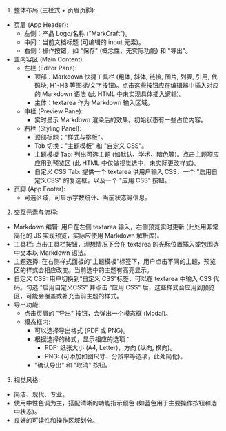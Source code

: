
1. 整体布局 (三栏式 + 页眉页脚):
  - 页眉 (App Header):
    - 左侧：产品 Logo/名称 ("MarkCraft")。
    - 中间：当前文档标题 (可编辑的 input 元素)。
    - 右侧：操作按钮，如 "保存" (概念性，无实际功能) 和 "导出"。
  - 主内容区 (Main Content):
    - 左栏 (Editor Pane):
      - 顶部：Markdown 快捷工具栏 (粗体, 斜体, 链接, 图片, 列表, 引用, 代码块, H1-H3 等图标/文字按钮)。点击这些按钮应在编辑器中插入对应的 Markdown 语法 (此 HTML 中未实现具体插入逻辑)。
      - 主体：textarea 作为 Markdown 输入区域。
    - 中栏 (Preview Pane):
      - 实时显示 Markdown 渲染后的效果。初始状态有一些占位内容。
    - 右栏 (Styling Panel):
      - 顶部标题："样式与排版"。
      - Tab 切换："主题模板" 和 "自定义 CSS"。
      - 主题模板 Tab: 列出可选主题 (如默认、学术、暗色等)。点击主题项应应用到预览区 (此 HTML 中仅做视觉选中，未实际更改样式)。
      - 自定义 CSS Tab: 提供一个 textarea 供用户输入 CSS，一个 "启用自定义CSS" 的复选框，以及一个 "应用 CSS" 按钮。
  - 页脚 (App Footer):
    - 可选区域，可显示字数统计、当前状态等信息。

2. 交互元素与流程:
  - Markdown 编辑: 用户在左侧 textarea 输入，右侧预览实时更新 (此处用非常简化的 JS 实现预览，实际应使用 Markdown 解析库)。
  - 工具栏: 点击工具栏按钮，理想情况下会在 textarea 的光标位置插入或包围选中文本以 Markdown 语法。
  - 主题选择: 在右侧样式面板的“主题模板”标签下，用户点击不同的主题，预览区的样式会相应改变。当前选中的主题有高亮显示。
  - 自定义 CSS: 用户切换到“自定义 CSS”标签，可以在 textarea 中输入 CSS 代码。勾选 "启用自定义CSS" 并点击 "应用 CSS" 后，这些样式会应用到预览区，可能会覆盖或补充当前主题的样式。
  - 导出功能:
    - 点击页眉的 "导出" 按钮，会弹出一个模态框 (Modal)。
    - 模态框内:
      - 可以选择导出格式 (PDF 或 PNG)。
      - 根据选择的格式，显示相应的选项：
        - PDF: 纸张大小 (A4, Letter)，方向 (纵向, 横向)。
        - PNG: (可添加如图尺寸、分辨率等选项，此处简化)。
      - "确认导出" 和 "取消" 按钮。

3. 视觉风格:
  - 简洁、现代、专业。
  - 使用中性色调为主，搭配清晰的功能指示颜色 (如蓝色用于主要操作按钮和选中状态)。
  - 良好的可读性和操作区域划分。
